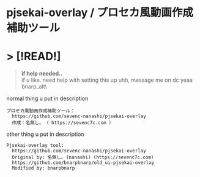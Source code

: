 # pjsekai-overlay / プロセカ風動画作成補助ツール

# > [!READ!]
> **if help needed..**\
> if u like. need help with setting this up uhh, message me on dc yeaa bnarp_alt\

normal thing u put in description
```
プロセカ風動画作成補助ツール：
  https://github.com/sevenc-nanashi/pjsekai-overlay
  作成：名無し｡ （ https://sevenc7c.com ）
```

other thing u put in description
```
Pjsekai-overlay tool:
  https://github.com/sevenc-nanashi/pjsekai-overlay
  Original by: 名無し｡ (nanashi) (https://sevenc7c.com)
  https://github.com/bnarpbnarp/old_ui-pjsekai-overlay
  Modified by: bnarpbnarp
```
